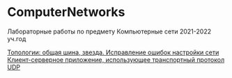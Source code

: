 # ComputerNetworks
Лабораторные работы по предмету Компьютерные сети 2021-2022 уч.год

[Топологии: общая шина, звезда. Исправление ошибок настройки сети](https://github.com/Bryanskaya/ComputerNetworks/tree/main/lab01)  
[Клиент-серверное приложение, использующее транспортный протокол UDP](https://github.com/Bryanskaya/ComputerNetworks/tree/main/lab02)
